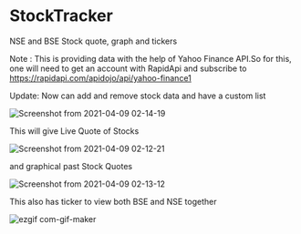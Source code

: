 # StockTracker

NSE and BSE Stock quote, graph and tickers

Note : This is providing data with the help of Yahoo Finance API.So for this, one will need to get an account with RapidApi and subscribe to https://rapidapi.com/apidojo/api/yahoo-finance1

Update: Now can add and remove stock data and have a custom list

![Screenshot from 2021-04-09 02-14-19](https://user-images.githubusercontent.com/61354256/114289672-7d6d8200-9a97-11eb-8d53-f8e685e0e3ea.png)


This will give Live Quote of Stocks

![Screenshot from 2021-04-09 02-12-21](https://user-images.githubusercontent.com/61354256/114289678-83fbf980-9a97-11eb-9a95-017dbe72f713.png)


and graphical past Stock Quotes

![Screenshot from 2021-04-09 02-13-12](https://user-images.githubusercontent.com/61354256/114289696-9b3ae700-9a97-11eb-86fc-84ba566fe112.png)

This also has ticker to view both BSE and NSE together

![ezgif com-gif-maker](https://user-images.githubusercontent.com/61354256/114289706-a857d600-9a97-11eb-94c9-f247dc776b69.gif)
